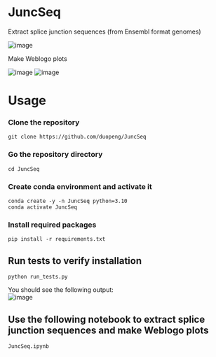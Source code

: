 # JuncSeq
Extract splice junction sequences (from Ensembl format genomes)  
  
![image](https://user-images.githubusercontent.com/4129442/220227109-fd0b8f78-338a-4c37-bc71-b63e24f5bd6c.png)


Make Weblogo plots  
  
![image](https://user-images.githubusercontent.com/4129442/220224109-0fbda8bb-485c-4ce4-a080-a918380298a4.png)
![image](https://user-images.githubusercontent.com/4129442/220224160-ced5e3c6-4c59-48f0-b839-c3b3f3ccfd32.png)


# Usage

### Clone the repository
```
git clone https://github.com/duopeng/JuncSeq
```
### Go the repository directory
```
cd JuncSeq
```
### Create conda environment and activate it
```
conda create -y -n JuncSeq python=3.10
conda activate JuncSeq
```
### Install required packages
```
pip install -r requirements.txt
```
## Run tests to verify installation
```
python run_tests.py
```
You should see the following output:  
![image](https://user-images.githubusercontent.com/4129442/220225526-c46da6d6-9a04-4d1f-95b2-0b8615e13a5b.png)

## Use the following notebook to extract splice junction sequences and make Weblogo plots
```
JuncSeq.ipynb
```


